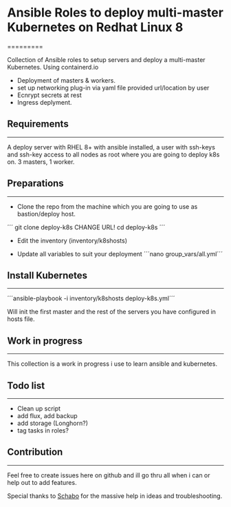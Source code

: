 # Ansible Roles to deploy multi-master Kubernetes on Redhat Linux 8
=========

Collection of Ansible roles to setup servers and deploy a multi-master Kubernetes. Using containerd.io

- Deployment of masters & workers.
- set up networking plug-in via yaml file provided url/location by user
- Ecnrypt secrets at rest
- Ingress deplyment.

## Requirements
------------

A deploy server with RHEL 8+ with ansible installed, a user with ssh-keys and ssh-key access to all nodes as root where you are going to deploy k8s on. 3 masters, 1 worker.

## Preparations
--------------

- Clone the repo from the machine which you are going to use as bastion/deploy host.

´´´
git clone deploy-k8s CHANGE URL!
cd deploy-k8s
´´´

- Edit the inventory (inventory/k8shosts)

- Update all variables to suit your deployment
´´´nano group_vars/all.yml´´´

## Install Kubernetes
------------

´´´ansible-playbook -i inventory/k8shosts deploy-k8s.yml´´´

Will init the first master and the rest of the servers you have configured in hosts file.

## Work in progress
----------------

This collection is a work in progress i use to learn ansible and kubernetes.

## Todo list
----------------

- Clean up script
- add flux, add backup
- add storage (Longhorn?)
- tag tasks in roles?

## Contribution
------------------

Feel free to create issues here on github and ill go thru all when i can or help out to add features.

Special thanks to [Schabo](https://github.com/Schabo) for the massive help in ideas and troubleshooting.